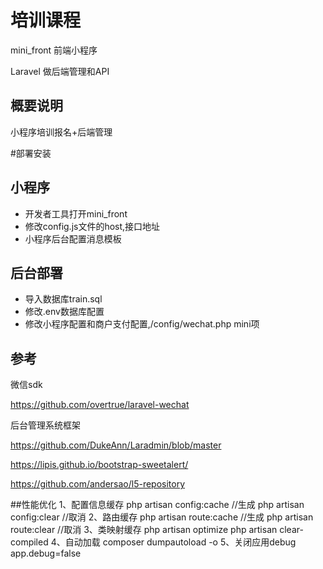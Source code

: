 培训课程
====
mini_front 前端小程序

Laravel 做后端管理和API

概要说明
---
小程序培训报名+后端管理

#部署安装

小程序
--
* 开发者工具打开mini_front
* 修改config.js文件的host,接口地址
* 小程序后台配置消息模板

后台部署
--
* 导入数据库train.sql
* 修改.env数据库配置
* 修改小程序配置和商户支付配置,/config/wechat.php mini项

参考
---
微信sdk

https://github.com/overtrue/laravel-wechat 

后台管理系统框架

https://github.com/DukeAnn/Laradmin/blob/master

https://lipis.github.io/bootstrap-sweetalert/

https://github.com/andersao/l5-repository

##性能优化
    1、配置信息缓存
    php artisan config:cache //生成
    php artisan config:clear //取消
    2、路由缓存
    php artisan route:cache //生成
    php artisan route:clear //取消
    3、类映射缓存
    php artisan optimize
    php artisan clear-compiled
    4、自动加载
    composer dumpautoload -o
    5、关闭应用debug app.debug=false


